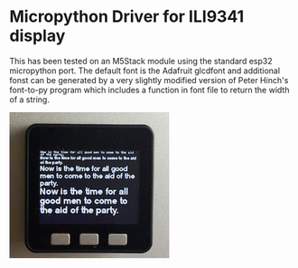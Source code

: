 # Micropython Driver for ILI9341 display

This has been tested on an M5Stack module using the standard esp32 micropython port. The default font is the Adafruit glcdfont and additional fonst can be generated by a very slightly modified version of Peter Hinch's font-to-py program which includes a function in font file to return the width of a string.

![m5stack](image/m5stack.jpg)


